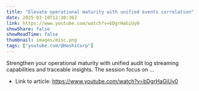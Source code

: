 ```yaml
---
title: "Elevate operational maturity with unified events correlation"
date: 2025-03-10T12:30:36Z
link: https://www.youtube.com/watch?v=bDgrHaGiUy0
showShare: false
showReadTime: false
thumbnail: images/misc.png
tags: ["youtube.com/@HashiCorp"]
---
```

Strengthen your operational maturity with unified audit log streaming capabilities and traceable insights. The session focus on ...

- Link to article: https://www.youtube.com/watch?v=bDgrHaGiUy0
